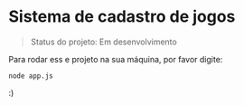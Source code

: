 <h1>Sistema de cadastro de jogos</h1>

> Status do projeto: Em desenvolvimento

Para rodar ess e projeto na sua máquina, por favor digite:

```
node app.js
```
:)